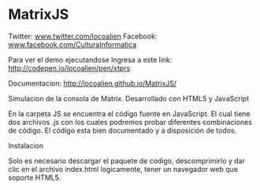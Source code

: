 MatrixJS 
==============================================
Twitter: www.twitter.com/locoalien 
Facebook: www.facebook.com/CulturaInformatica

Para ver el demo ejecutandose Ingresa a este link: http://codepen.io/locoalien/pen/xtprs

Documentacion: http://locoalien.github.io/MatrixJS/

Simulacion de la consola de Matrix. Desarrollado con HTML5 y JavaScript

En la carpeta JS se encuentra el código fuente en JavaScript. El cual tiene dos archivos .js con los cuales podremos probar diferentes combinaciones de código. El código esta bien documentado y a disposición de todos.

Instalacion

Solo es necesario descargar el paquete de codigo, descomprimirlo y dar clic en el archivo index.html
logicamente, tener un navegador web que soporte HTML5.


